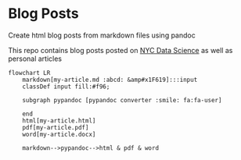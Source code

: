 # Blog Posts
Create html blog posts from markdown files using pandoc

This repo contains blog posts posted on [NYC Data Science](https://nycdatascience.com/blog/) as well as personal articles

```mermaid
flowchart LR
    markdown[my-article.md :abcd: &amp#x1F619]:::input
    classDef input fill:#f96;
    
    subgraph pypandoc [pypandoc converter :smile: fa:fa-user]
        
    end
    html[my-article.html]
    pdf[my-article.pdf]
    word[my-article.docx]
    
    markdown-->pypandoc-->html & pdf & word
```

